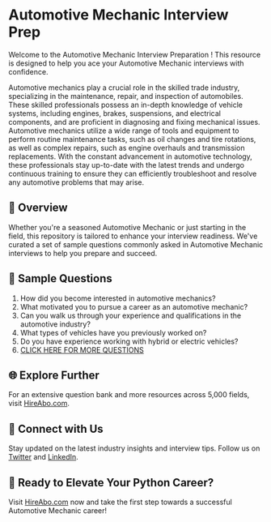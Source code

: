 # Automotive Mechanic Interview Prep

Welcome to the Automotive Mechanic Interview Preparation ! This resource is designed to help you ace your Automotive Mechanic interviews with confidence.

Automotive mechanics play a crucial role in the skilled trade industry, specializing in the maintenance, repair, and inspection of automobiles. These skilled professionals possess an in-depth knowledge of vehicle systems, including engines, brakes, suspensions, and electrical components, and are proficient in diagnosing and fixing mechanical issues. Automotive mechanics utilize a wide range of tools and equipment to perform routine maintenance tasks, such as oil changes and tire rotations, as well as complex repairs, such as engine overhauls and transmission replacements. With the constant advancement in automotive technology, these professionals stay up-to-date with the latest trends and undergo continuous training to ensure they can efficiently troubleshoot and resolve any automotive problems that may arise.

## 🚀 Overview

Whether you're a seasoned Automotive Mechanic or just starting in the field, this repository is tailored to enhance your interview readiness. We've curated a set of sample questions commonly asked in Automotive Mechanic interviews to help you prepare and succeed.

## 📝 Sample Questions

1. How did you become interested in automotive mechanics?
2. What motivated you to pursue a career as an automotive mechanic?
3. Can you walk us through your experience and qualifications in the automotive industry?
4. What types of vehicles have you previously worked on?
5. Do you have experience working with hybrid or electric vehicles?
6. [CLICK HERE FOR MORE QUESTIONS](https://hireabo.com/job/12_4_1/Automotive%20Mechanic)

## 🌐 Explore Further

For an extensive question bank and more resources across 5,000 fields, visit [HireAbo.com](https://www.hireabo.com).

## 📱 Connect with Us

Stay updated on the latest industry insights and interview tips. Follow us on [Twitter](https://twitter.com/hireabo) and [LinkedIn](https://www.linkedin.com/in/hire-abo-3609972a8/).

## 🚀 Ready to Elevate Your Python Career?

Visit [HireAbo.com](https://www.hireabo.com) now and take the first step towards a successful Automotive Mechanic career!